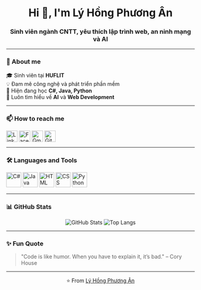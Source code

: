 <h1 align="center">Hi 👋, I'm Lý Hồng Phương Ân</h1>
<h3 align="center">Sinh viên ngành CNTT, yêu thích lập trình web, an ninh mạng và AI</h3>

---

### 🏫 About me  
🎓 Sinh viên tại **HUFLIT**  
💡 Đam mê công nghệ và phát triển phần mềm  
🌱 Hiện đang học **C#, Java, Python**  
💬 Luôn tìm hiểu về **AI** và **Web Development**

---

### 📫 How to reach me  
<p align="left">
  <a href="https://linkedin.com/" target="_blank"><img align="center" src="https://cdn.jsdelivr.net/gh/devicons/devicon/icons/linkedin/linkedin-original.svg" alt="LinkedIn" height="30" width="30" /></a>
  <a href="https://www.facebook.com/ly.hong.phuong.an.2024/" target="_blank"><img align="center" src="https://cdn.jsdelivr.net/gh/devicons/devicon/icons/facebook/facebook-original.svg" alt="Facebook" height="30" width="30" /></a>
  <a href="mailto:lyhongphuongan@gmail.com"><img align="center" src="https://cdn-icons-png.flaticon.com/512/732/732200.png" alt="Gmail" height="30" width="30" /></a>
  <a href="https://github.com/" target="_blank"><img align="center" src="https://cdn.jsdelivr.net/gh/devicons/devicon/icons/github/github-original.svg" alt="GitHub" height="30" width="30" /></a>
</p>

---

### 🛠️ Languages and Tools  
<p align="left"> 
  <img src="https://cdn.jsdelivr.net/gh/devicons/devicon/icons/csharp/csharp-original.svg" alt="C#" width="40" height="40"/>
  <img src="https://cdn.jsdelivr.net/gh/devicons/devicon/icons/java/java-original.svg" alt="Java" width="40" height="40"/>
  <img src="https://cdn.jsdelivr.net/gh/devicons/devicon/icons/html5/html5-original.svg" alt="HTML" width="40" height="40"/>
  <img src="https://cdn.jsdelivr.net/gh/devicons/devicon/icons/css3/css3-original.svg" alt="CSS" width="40" height="40"/>
  <img src="https://cdn.jsdelivr.net/gh/devicons/devicon/icons/python/python-original.svg" alt="Python" width="40" height="40"/>
</p>

---

### 📊 GitHub Stats  
<p align="center">
  <img src="https://github-readme-stats.vercel.app/api?username=miraclestg&show_icons=true&theme=white&custom_title=Hoạt%20động%20trên%20GitHub" alt="GitHub Stats" />
  <img src="https://github-readme-stats.vercel.app/api/top-langs/?username=miraclestg&layout=compact&theme=white&langs_count=10&custom_title=Top%20ngôn%20ngữ%20được%20dùng" alt="Top Langs" />
</p>


---

### ✨ Fun Quote  
> "Code is like humor. When you have to explain it, it’s bad." – Cory House

---

<p align="center">⭐ From <a href="https://github.com/YOUR_USERNAME">Lý Hồng Phương Ân</a></p>
